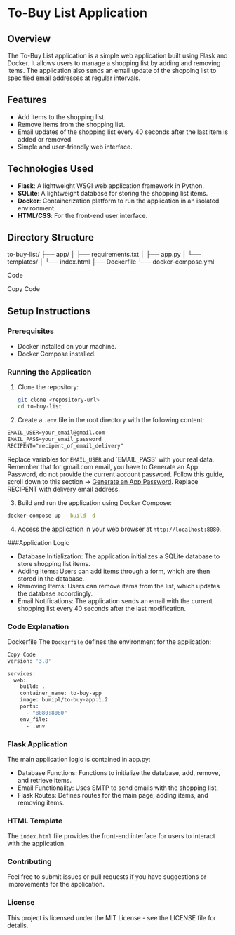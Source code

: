 # To-Buy List Application

## Overview

The To-Buy List application is a simple web application built using Flask and Docker. It allows users to manage a shopping list by adding and removing items. The application also sends an email update of the shopping list to specified email addresses at regular intervals.

## Features

- Add items to the shopping list.
- Remove items from the shopping list.
- Email updates of the shopping list every 40 seconds after the last item is added or removed.
- Simple and user-friendly web interface.

## Technologies Used

- **Flask**: A lightweight WSGI web application framework in Python.
- **SQLite**: A lightweight database for storing the shopping list items.
- **Docker**: Containerization platform to run the application in an isolated environment.
- **HTML/CSS**: For the front-end user interface.

## Directory Structure

to-buy-list/
├── app/
│   ├── requirements.txt
│   ├── app.py
│   └── templates/
│       └── index.html
├── Dockerfile
└── docker-compose.yml

Code

Copy Code

## Setup Instructions

### Prerequisites

- Docker installed on your machine.
- Docker Compose installed.

### Running the Application

1. Clone the repository:

   ```bash
   git clone <repository-url>
   cd to-buy-list
   ```
   
2. Create a `.env` file in the root directory with the following content:

```txt
EMAIL_USER=your_email@gmail.com
EMAIL_PASS=your_email_password
RECIPENT="recipent_of_email_delivery"
```
Replace variables for `EMAIL_USER` and `EMAIL_PASS' with your real data.
Remember that for gmail.com email, you have to Generate an App Password, do not provide the current account password. 
Follow this guide, scroll down to this section -> [Generate an App Password](https://www.linode.com/docs/guides/configure-postfix-to-send-mail-using-gmail-and-google-workspace-on-debian-or-ubuntu/#secure-your-postfix-hash-database-and-email-password-files).
Replace RECIPENT with delivery email address.


3. Build and run the application using Docker Compose:

```bash
docker-compose up --build -d
```

4. Access the application in your web browser at `http://localhost:8080`.

###Application Logic

* Database Initialization: The application initializes a SQLite database to store shopping list items.
* Adding Items: Users can add items through a form, which are then stored in the database.
* Removing Items: Users can remove items from the list, which updates the database accordingly.
* Email Notifications: The application sends an email with the current shopping list every 40 seconds after the last modification.

### Code Explanation
Dockerfile
The `Dockerfile` defines the environment for the application:


```bash
Copy Code
version: '3.8'

services:
  web:
    build: .
    container_name: to-buy-app
    image: bumipl/to-buy-app:1.2
    ports:
      - "8080:8080"
    env_file:
      - .env
```
     
### Flask Application
The main application logic is contained in app.py:

* Database Functions: Functions to initialize the database, add, remove, and retrieve items.
* Email Functionality: Uses SMTP to send emails with the shopping list.
* Flask Routes: Defines routes for the main page, adding items, and removing items.

### HTML Template
The `index.html` file provides the front-end interface for users to interact with the application.

### Contributing
Feel free to submit issues or pull requests if you have suggestions or improvements for the application.

### License
This project is licensed under the MIT License - see the LICENSE file for details.

